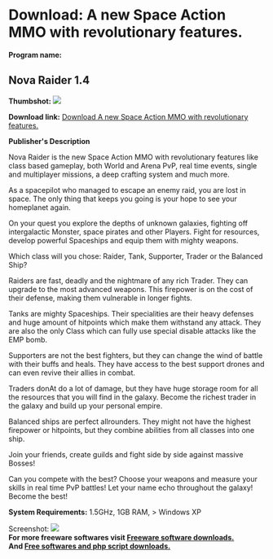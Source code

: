 # Download: A new Space Action MMO with revolutionary features.

**Program name:**

## Nova Raider 1.4

  
**Thumbshot:** ![](http://www.freewarefiles.com/screenshot/novaraider_md.jpg)   
  
**Download link:** [Download A new Space Action MMO with revolutionary features.](http://freesoftwares.boysofts.com/Nova-Raider_program_87356.html)  
  


**Publisher's Description**  
  


Nova Raider is the new Space Action MMO with revolutionary features like class based gameplay, both World and Arena PvP, real time events, single and multiplayer missions, a deep crafting system and much more. 

As a spacepilot who managed to escape an enemy raid, you are lost in space. The only thing that keeps you going is your hope to see your homeplanet again.

On your quest you explore the depths of unknown galaxies, fighting off intergalactic Monster, space pirates and other Players. Fight for resources, develop powerful Spaceships and equip them with mighty weapons.

Which class will you chose: Raider, Tank, Supporter, Trader or the Balanced Ship?

Raiders are fast, deadly and the nightmare of any rich Trader. They can upgrade to the most advanced weapons. This firepower is on the cost of their defense, making them vulnerable in longer fights. 

Tanks are mighty Spaceships. Their specialities are their heavy defenses and huge amount of hitpoints which make them withstand any attack. They are also the only Class which can fully use special disable attacks like the EMP bomb.

Supporters are not the best fighters, but they can change the wind of battle with their buffs and heals. They have access to the best support drones and can even revive their allies in combat.

Traders donAt do a lot of damage, but they have huge storage room for all the resources that you will find in the galaxy. Become the richest trader in the galaxy and build up your personal empire.

Balanced ships are perfect allrounders. They might not have the highest firepower or hitpoints, but they combine abilities from all classes into one ship.

Join your friends, create guilds and fight side by side against massive Bosses!

Can you compete with the best? Choose your weapons and measure your skills in real time PvP battles! Let your name echo throughout the galaxy! Become the best! 

**System Requirements:** 1.5GHz, 1GB RAM, > Windows XP

  
  
Screenshot: ![](http://www.freewarefiles.com/screenshot/novaraider.jpg)   
**For more freeware softwares visit [Freeware software downloads.](http://freesoftwares.boysofts.com/)**   
**And [Free softwares and php script downloads.](http://www.boysofts.com/)**

